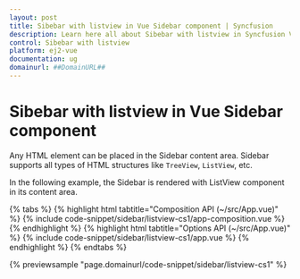 ```yaml
---
layout: post
title: Sibebar with listview in Vue Sidebar component | Syncfusion
description: Learn here all about Sibebar with listview in Syncfusion Vue Sidebar component of Syncfusion Essential JS 2 and more.
control: Sibebar with listview 
platform: ej2-vue
documentation: ug
domainurl: ##DomainURL##
---
```


# Sibebar with listview in Vue Sidebar component

Any HTML element can be placed in the Sidebar content area. Sidebar supports all types of HTML structures like `TreeView`, `ListView`, etc.

In the following example, the Sidebar is rendered with ListView component in its content area.

{% tabs %}
{% highlight html tabtitle="Composition API (~/src/App.vue)" %}
{% include code-snippet/sidebar/listview-cs1/app-composition.vue %}
{% endhighlight %}
{% highlight html tabtitle="Options API (~/src/App.vue)" %}
{% include code-snippet/sidebar/listview-cs1/app.vue %}
{% endhighlight %}
{% endtabs %}
        
{% previewsample "page.domainurl/code-snippet/sidebar/listview-cs1" %}